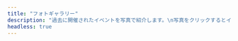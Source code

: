 ```yaml
---
title: "フォトギャラリー"
description: "過去に開催されたイベントを写真で紹介します。\n写真をクリックするとイベントの詳細がご覧いただけます。"
headless: true
---
```


